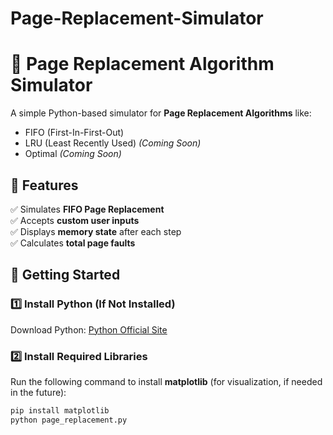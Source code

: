 # Page-Replacement-Simulator
# 📌 Page Replacement Algorithm Simulator

A simple Python-based simulator for **Page Replacement Algorithms** like:
- FIFO (First-In-First-Out)
- LRU (Least Recently Used) *(Coming Soon)*
- Optimal *(Coming Soon)*

## 📌 Features
✅ Simulates **FIFO Page Replacement**  
✅ Accepts **custom user inputs**  
✅ Displays **memory state** after each step  
✅ Calculates **total page faults**  

## 🚀 Getting Started  
### **1️⃣ Install Python (If Not Installed)**  
Download Python: [Python Official Site](https://www.python.org/downloads/)  

### **2️⃣ Install Required Libraries**  
Run the following command to install **matplotlib** (for visualization, if needed in the future):  
```sh
pip install matplotlib
python page_replacement.py
